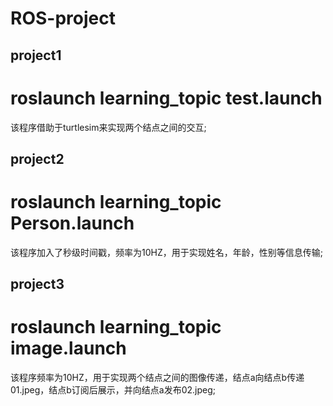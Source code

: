 # ROS-project

**project1**
------------

<h1>roslaunch learning_topic test.launch</h1>

该程序借助于turtlesim来实现两个结点之间的交互;

**project2**
------------

<h1>roslaunch learning_topic Person.launch</h1>

该程序加入了秒级时间戳，频率为10HZ，用于实现姓名，年龄，性别等信息传输;

**project3**
------------

<h1>roslaunch learning_topic image.launch</h1>

该程序频率为10HZ，用于实现两个结点之间的图像传递，结点a向结点b传递01.jpeg，结点b订阅后展示，并向结点a发布02.jpeg;
